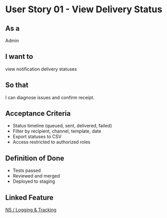 # User Story 01 - View Delivery Status

## As a
Admin

## I want to
view notification delivery statuses

## So that
I can diagnose issues and confirm receipt.

## Acceptance Criteria
- Status timeline (queued, sent, delivered, failed)
- Filter by recipient, channel, template, date
- Export statuses to CSV
- Access restricted to authorized roles

## Definition of Done
- Tests passed
- Reviewed and merged
- Deployed to staging

## Linked Feature
[NS / Logging & Tracking](../feature-spec.md)

